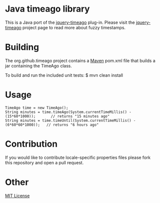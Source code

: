 Java timeago library
=====
This is a Java port of the [jquery-timeago](https://github.com/rmm5t/jquery-timeago) plug-in.  Please visit the [jquery-timeago](http://rmm5t.github.com/jquery-timeago/) project page to read more about fuzzy timestamps.

Building
====
The org.github.timeago project contains a [Maven](http://maven.apache.org/) pom.xml file that builds a jar containing the TimeAgo class.

To build and run the included unit tests:
    $ mvn clean install

Usage
=====
    TimeAgo time = new TimeAgo();
    String minutes = time.timeAgo(System.currentTimeMillis() - (15*60*1000));       // returns "15 minutes ago"
    String minutes = time.timeUntil(System.currentTimeMillis() - (6*60*60*1000));   // returns "6 hours ago"
Contribution
=====
If you would like to contribute locale-specific properties files please fork this repository and open a pull request.

Other
=====
[MIT License](http://www.opensource.org/licenses/mit-license.html)